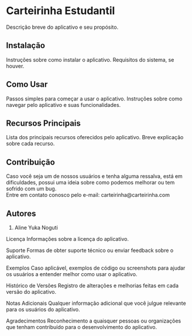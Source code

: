 <h1>Carteirinha Estudantil</h1>
Descrição breve do aplicativo e seu propósito.

<h2>Instalação</h2>
Instruções sobre como instalar o aplicativo.
Requisitos do sistema, se houver.

<h2>Como Usar</h2>
Passos simples para começar a usar o aplicativo.
Instruções sobre como navegar pelo aplicativo e suas funcionalidades.

<h2>Recursos Principais</h2>
Lista dos principais recursos oferecidos pelo aplicativo.
Breve explicação sobre cada recurso.

<h2>Contribuição</h2>
<p>Caso você seja um de nossos usuários e tenha alguma ressalva, está em dificuldades, possui uma ideia sobre como podemos melhorar ou tem sofrido com um bug.<br>
Entre em contato conosco pelo e-mail: carteirinha@carteirinha.com</p>

<h2>Autores</h2>
<ol>
  <li>Aline Yuka Noguti</li>
</ol>



Licença
Informações sobre a licença do aplicativo.

Suporte
Formas de obter suporte técnico ou enviar feedback sobre o aplicativo.

Exemplos
Caso aplicável, exemplos de código ou screenshots para ajudar os usuários a entender melhor como usar o aplicativo.

Histórico de Versões
Registro de alterações e melhorias feitas em cada versão do aplicativo.

Notas Adicionais
Qualquer informação adicional que você julgue relevante para os usuários do aplicativo.

Agradecimentos
Reconhecimento a quaisquer pessoas ou organizações que tenham contribuído para o desenvolvimento do aplicativo.
